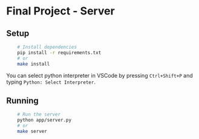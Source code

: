 # Final Project - Server

## Setup
```bash
    # Install dependencies
    pip install -r requirements.txt
    # or
    make install
```
You can select python interpreter in VSCode by pressing `Ctrl+Shift+P` and typing `Python: Select Interpreter`.

## Running
```bash
    # Run the server
    python app/server.py
    # or
    make server
```